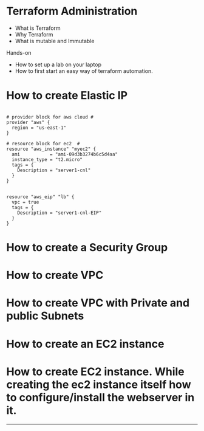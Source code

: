 # Terraform Administration

- What is Terraform
- Why Terraform
- What is mutable and Immutable

Hands-on

- How to set up a lab on your laptop
- How to first start an easy way of terraform automation.


# How to create Elastic IP

```

# provider block for aws cloud #
provider "aws" {
  region = "us-east-1"
}

# resource block for ec2  #
resource "aws_instance" "myec2" {
  ami           = "ami-09d3b3274b6c5d4aa"
  instance_type = "t2.micro"
  tags = {
    Description = "server1-cnl"
  }
}


resource "aws_eip" "lb" {
  vpc = true
  tags = {
    Description = "server1-cnl-EIP"
  }
}
```

# How to create a Security Group
# How to create VPC
# How to create VPC with Private and public Subnets
# How to create an EC2 instance
# How to create EC2 instance. While creating the ec2 instance itself how to configure/install the webserver in it.
---